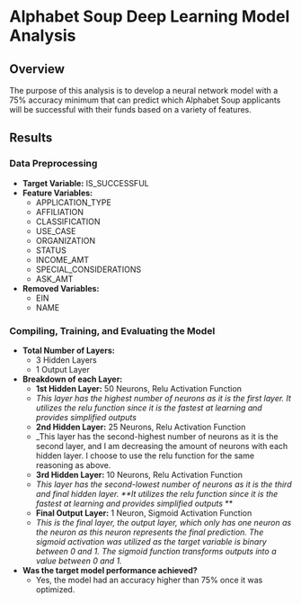 # Alphabet Soup Deep Learning Model Analysis
## Overview
The purpose of this analysis is to develop a neural network model with a 75% accuracy minimum that can predict which Alphabet Soup applicants will be successful with their funds based on a variety of features.
## Results
### Data Preprocessing
- **Target Variable:** IS_SUCCESSFUL
- **Feature Variables:**
  - APPLICATION_TYPE
  - AFFILIATION
  - CLASSIFICATION
  - USE_CASE
  - ORGANIZATION
  - STATUS
  - INCOME_AMT
  - SPECIAL_CONSIDERATIONS
  - ASK_AMT
- **Removed Variables:**
  - EIN
  - NAME
### Compiling, Training, and Evaluating the Model
- **Total Number of Layers:**
  - 3 Hidden Layers
  - 1 Output Layer
- **Breakdown of each Layer:**
  -   **1st Hidden Layer:** 50 Neurons, Relu Activation Function
    - _This layer has the highest number of neurons as it is the first layer. It utilizes the relu function since it is the fastest at learning and provides simplified outputs_
  -   **2nd Hidden Layer:** 25 Neurons, Relu Activation Function
    - _This layer has the second-highest number of neurons as it is the second layer, and I am decreasing the amount of neurons with each hidden layer. I choose to use the relu function for the same reasoning as above.
  -   **3rd Hidden Layer:** 10 Neurons, Relu Activation Function
    - _This layer has the second-lowest number of neurons as it is the third and final hidden layer. **It utilizes the relu function since it is the fastest at learning and provides simplified outputs_ **
  -   **Final Output Layer:** 1 Neuron, Sigmoid Activation Function
    - _This is the final layer, the output layer, which only has one neuron as the neuron as this neuron represents the final prediction. The sigmoid activation was utilized as the target variable is binary between 0 and 1. The sigmoid function transforms outputs into a value between 0 and 1._
- **Was the target model performance achieved?**
  - Yes, the model had an accuracy higher than 75% once it was optimized.
